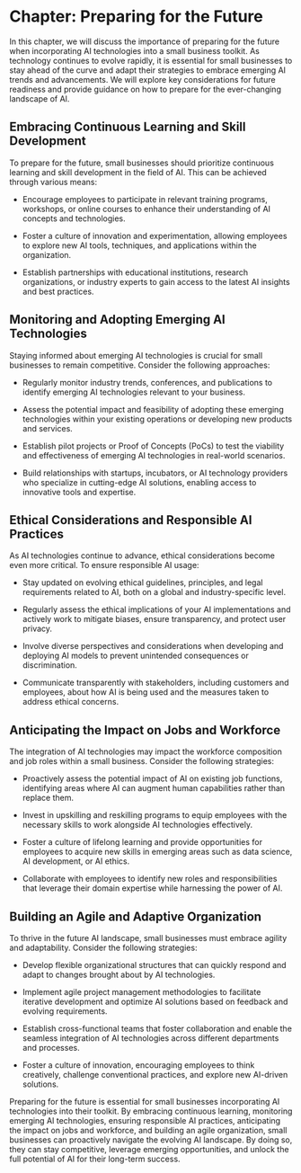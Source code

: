 Chapter: Preparing for the Future
=================================

In this chapter, we will discuss the importance of preparing for the future when incorporating AI technologies into a small business toolkit. As technology continues to evolve rapidly, it is essential for small businesses to stay ahead of the curve and adapt their strategies to embrace emerging AI trends and advancements. We will explore key considerations for future readiness and provide guidance on how to prepare for the ever-changing landscape of AI.

Embracing Continuous Learning and Skill Development
---------------------------------------------------

To prepare for the future, small businesses should prioritize continuous learning and skill development in the field of AI. This can be achieved through various means:

* Encourage employees to participate in relevant training programs, workshops, or online courses to enhance their understanding of AI concepts and technologies.

* Foster a culture of innovation and experimentation, allowing employees to explore new AI tools, techniques, and applications within the organization.

* Establish partnerships with educational institutions, research organizations, or industry experts to gain access to the latest AI insights and best practices.

Monitoring and Adopting Emerging AI Technologies
------------------------------------------------

Staying informed about emerging AI technologies is crucial for small businesses to remain competitive. Consider the following approaches:

* Regularly monitor industry trends, conferences, and publications to identify emerging AI technologies relevant to your business.

* Assess the potential impact and feasibility of adopting these emerging technologies within your existing operations or developing new products and services.

* Establish pilot projects or Proof of Concepts (PoCs) to test the viability and effectiveness of emerging AI technologies in real-world scenarios.

* Build relationships with startups, incubators, or AI technology providers who specialize in cutting-edge AI solutions, enabling access to innovative tools and expertise.

Ethical Considerations and Responsible AI Practices
---------------------------------------------------

As AI technologies continue to advance, ethical considerations become even more critical. To ensure responsible AI usage:

* Stay updated on evolving ethical guidelines, principles, and legal requirements related to AI, both on a global and industry-specific level.

* Regularly assess the ethical implications of your AI implementations and actively work to mitigate biases, ensure transparency, and protect user privacy.

* Involve diverse perspectives and considerations when developing and deploying AI models to prevent unintended consequences or discrimination.

* Communicate transparently with stakeholders, including customers and employees, about how AI is being used and the measures taken to address ethical concerns.

Anticipating the Impact on Jobs and Workforce
---------------------------------------------

The integration of AI technologies may impact the workforce composition and job roles within a small business. Consider the following strategies:

* Proactively assess the potential impact of AI on existing job functions, identifying areas where AI can augment human capabilities rather than replace them.

* Invest in upskilling and reskilling programs to equip employees with the necessary skills to work alongside AI technologies effectively.

* Foster a culture of lifelong learning and provide opportunities for employees to acquire new skills in emerging areas such as data science, AI development, or AI ethics.

* Collaborate with employees to identify new roles and responsibilities that leverage their domain expertise while harnessing the power of AI.

Building an Agile and Adaptive Organization
-------------------------------------------

To thrive in the future AI landscape, small businesses must embrace agility and adaptability. Consider the following strategies:

* Develop flexible organizational structures that can quickly respond and adapt to changes brought about by AI technologies.

* Implement agile project management methodologies to facilitate iterative development and optimize AI solutions based on feedback and evolving requirements.

* Establish cross-functional teams that foster collaboration and enable the seamless integration of AI technologies across different departments and processes.

* Foster a culture of innovation, encouraging employees to think creatively, challenge conventional practices, and explore new AI-driven solutions.

Preparing for the future is essential for small businesses incorporating AI technologies into their toolkit. By embracing continuous learning, monitoring emerging AI technologies, ensuring responsible AI practices, anticipating the impact on jobs and workforce, and building an agile organization, small businesses can proactively navigate the evolving AI landscape. By doing so, they can stay competitive, leverage emerging opportunities, and unlock the full potential of AI for their long-term success.

